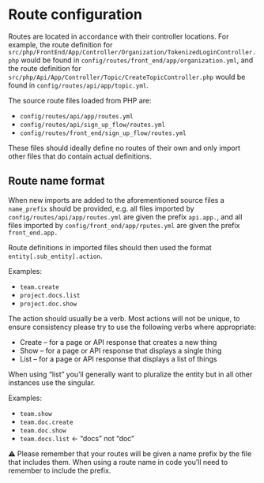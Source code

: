 # Route configuration

Routes are located in accordance with their controller locations. For example, the route definition for `src/php/FrontEnd/App/Controller/Organization/TokenizedLoginController.php`
would be found in `config/routes/front_end/app/organization.yml`, and the route definition for `src/php/Api/App/Controller/Topic/CreateTopicController.php`
would be found in `config/routes/api/app/topic.yml`.

The source route files loaded from PHP are:

- `config/routes/api/app/routes.yml`
- `config/routes/api/sign_up_flow/routes.yml`
- `config/routes/front_end/sign_up_flow/routes.yml`

These files should ideally define no routes of their own and only import other files that do contain actual definitions.

## Route name format

When new imports are added to the aforementioned source files a `name_prefix` should be provided, e.g. all files imported
by `config/routes/api/app/routes.yml` are given the prefix `api.app.`, and all files imported by `config/front_end/app/rputes.yml`
are given the prefix `front_end.app.`

Route definitions in imported files should then used the format `entity[.sub_entity].action`.

Examples:

- `team.create`
- `project.docs.list`
- `project.doc.show`

The action should usually be a verb. Most actions will not be unique, to ensure consistency please try to use the following
verbs where appropriate:

- Create – for a page or API response that creates a new thing
- Show – for a page or API response that displays a single thing
- List – for a page or API response that displays a list of things

When using “list” you’ll generally want to pluralize the entity but in all other instances use the singular.

Examples:

- `team.show`
- `team.doc.create`
- `team.doc.show`
- `team.docs.list` ← “docs” not “doc”

⚠️ Please remember that your routes will be given a name prefix by the file that includes them. When using a route name
in code you’ll need to remember to include the prefix.

